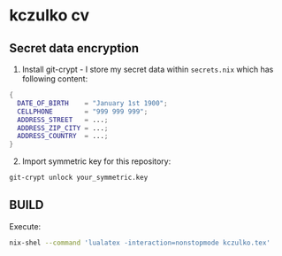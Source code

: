 # kczulko cv

## Secret data encryption

1. Install git-crypt - I store my secret data within `secrets.nix` which has following content:

``` nix
{
  DATE_OF_BIRTH    = "January 1st 1900";
  CELLPHONE        = "999 999 999";
  ADDRESS_STREET   = ...;
  ADDRESS_ZIP_CITY = ...;
  ADDRESS_COUNTRY  = ...;
}

```

2. Import symmetric key for this repository:

``` bash
git-crypt unlock your_symmetric.key
```

## BUILD

Execute:

```bash
nix-shel --command 'lualatex -interaction=nonstopmode kczulko.tex'
```

